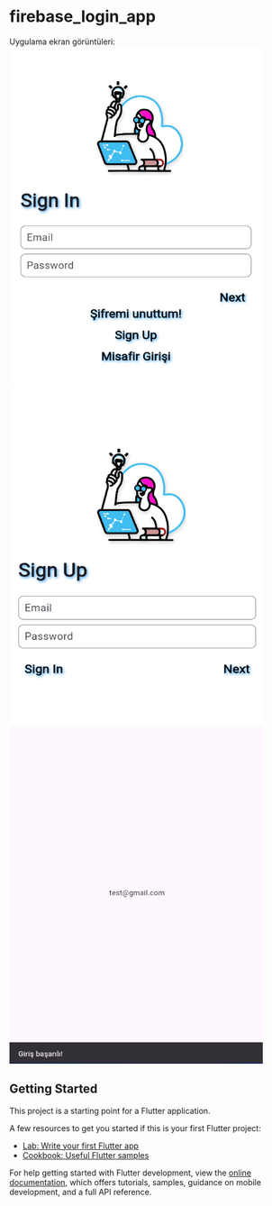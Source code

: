 # firebase_login_app

Uygulama ekran görüntüleri: <br>
<img src="https://github.com/kubranurdogann/flutter-login-app/blob/main/Ekran%20g%C3%B6r%C3%BCnt%C3%BCs%C3%BC%201.png" alt="banner" width="450" height="600" /></br>
<img src="https://github.com/kubranurdogann/flutter-login-app/blob/main/Ekran%20g%C3%B6r%C3%BCnt%C3%BCs%C3%BC%202.png" alt="banner" width="450" height="600" /></br>
<img src="https://github.com/kubranurdogann/flutter-login-app/blob/main/Ekran%20g%C3%B6r%C3%BCnt%C3%BCs%C3%BC%203.png" alt="banner" width="450" height="600" /></br>



## Getting Started

This project is a starting point for a Flutter application.

A few resources to get you started if this is your first Flutter project:

- [Lab: Write your first Flutter app](https://docs.flutter.dev/get-started/codelab)
- [Cookbook: Useful Flutter samples](https://docs.flutter.dev/cookbook)

For help getting started with Flutter development, view the
[online documentation](https://docs.flutter.dev/), which offers tutorials,
samples, guidance on mobile development, and a full API reference.
